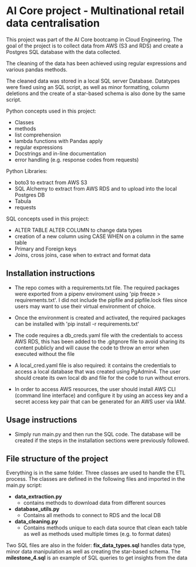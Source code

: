 # AI Core project - Multinational retail data centralisation 

This project was part of the AI Core bootcamp in Cloud Engineering. 
The goal of the project is to collect data from AWS (S3 and RDS) and create a Postgres SQL database with the data collected. 

The cleaning of the data has been achieved using regular expressions and various pandas methods.

The cleaned data was stored in a local SQL server Database. Datatypes were fixed using an SQL script, as well as minor formatting, column deletions and the create of a star-based schema is also done by the same script.

Python concepts used in this project:
- Classes
- methods
- list comprehension
- lambda functions with Pandas apply
- regular expressions
- Docstrings and in-line documentation
- error handling (e.g. response codes from requests)

Python Libraries: 
- boto3 to extract from AWS S3
- SQL Alchemy to extract from AWS RDS and to upload into the local Postgres DB 
- Tabula 
- requests 

SQL concepts used in this project: 
- ALTER TABLE ALTER COLUMN to change data types
- creation of a new column using CASE WHEN on a column in the same table
- Primary and Foreign keys
- Joins, cross joins, case when to extract and format data

## Installation instructions

- The repo comes with a requirements.txt file. The required packages were exported from a pipenv enviroment using 'pip freeze > requirements.txt'. 
I did not include the pipfile and pipfile.lock files since users may want to use their virtual environment of choice. 

- Once the environment is created and activated, the required packages can be installed with 'pip install -r requirements.txt'

- The code requires a db_creds.yaml file with the credentials to access AWS RDS, this has been added to the .gitgnore file to avoid sharing its content publicly and will cause the code to throw an error when executed without the file

- A local_cred.yaml file is also required: it contains the credentials to access a local database that was created using PgAdmin4. The user should create its own local db and file for the code to run without errors.

- In order to access AWS resources, the user should install AWS CLI (command line interface) and configure it by using an access key and a secret access key pair that can be generated for an AWS user via IAM. 

## Usage instructions

- Simply run main.py and then run the SQL code. The database will be created if the steps in the installation sections were previously followed. 

## File structure of the project

Everything is in the same folder.
Three classes are used to handle the ETL process. The classes are defined in the following files and imported in the main.py script:

- **data_extraction.py**
  - contains methods to download data from different sources 
- **database_utils.py**
  - Contains all methods to connect to RDS and the local DB 
- **data_cleaning.py**
  - Contains methods unique to each data source that clean each table as well as methods used multiple times (e.g. to format dates)

Two SQL files are also in the folder: **fix_data_types.sql** handles data type, minor data manipulation as well as creating the star-based schema. The **milestone_4.sql** is an example of SQL queries to get insights from the data


